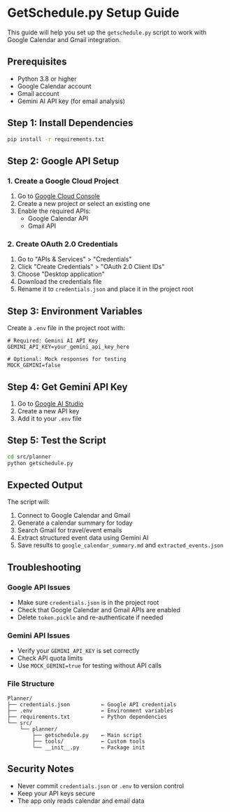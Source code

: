 # GetSchedule.py Setup Guide

This guide will help you set up the `getschedule.py` script to work with Google Calendar and Gmail integration.

## Prerequisites

- Python 3.8 or higher
- Google Calendar account
- Gmail account
- Gemini AI API key (for email analysis)

## Step 1: Install Dependencies

```bash
pip install -r requirements.txt
```

## Step 2: Google API Setup

### 1. Create a Google Cloud Project
1. Go to [Google Cloud Console](https://console.cloud.google.com/)
2. Create a new project or select an existing one
3. Enable the required APIs:
   - Google Calendar API
   - Gmail API

### 2. Create OAuth 2.0 Credentials
1. Go to "APIs & Services" > "Credentials"
2. Click "Create Credentials" > "OAuth 2.0 Client IDs"
3. Choose "Desktop application"
4. Download the credentials file
5. Rename it to `credentials.json` and place it in the project root

## Step 3: Environment Variables

Create a `.env` file in the project root with:

```env
# Required: Gemini AI API Key
GEMINI_API_KEY=your_gemini_api_key_here

# Optional: Mock responses for testing
MOCK_GEMINI=false
```

## Step 4: Get Gemini API Key

1. Go to [Google AI Studio](https://makersuite.google.com/app/apikey)
2. Create a new API key
3. Add it to your `.env` file

## Step 5: Test the Script

```bash
cd src/planner
python getschedule.py
```

## Expected Output

The script will:
1. Connect to Google Calendar and Gmail
2. Generate a calendar summary for today
3. Search Gmail for travel/event emails
4. Extract structured event data using Gemini AI
5. Save results to `google_calendar_summary.md` and `extracted_events.json`

## Troubleshooting

### Google API Issues
- Make sure `credentials.json` is in the project root
- Check that Google Calendar and Gmail APIs are enabled
- Delete `token.pickle` and re-authenticate if needed

### Gemini API Issues
- Verify your `GEMINI_API_KEY` is set correctly
- Check API quota limits
- Use `MOCK_GEMINI=true` for testing without API calls

### File Structure
```
Planner/
├── credentials.json          ← Google API credentials
├── .env                      ← Environment variables
├── requirements.txt          ← Python dependencies
└── src/
    └── planner/
        ├── getschedule.py    ← Main script
        ├── tools/            ← Custom tools
        └── __init__.py       ← Package init
```

## Security Notes

- Never commit `credentials.json` or `.env` to version control
- Keep your API keys secure
- The app only reads calendar and email data 